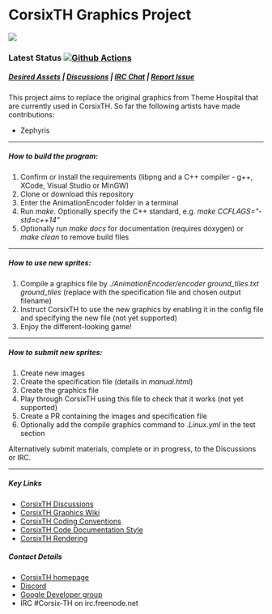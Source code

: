 # CorsixTH Graphics Project

![](http://i.imgur.com/fYp148T.jpg)
### Latest Status [![Github Actions](https://github.com/CorsixTH/CorsixTH-Graphics/workflows/Linux%20and%20Tests/badge.svg)](https://github.com/CorsixTH/CorsixTH-Graphics/actions?query=workflow%3A%22Linux+%26+Tests%22)

##### [Desired Assets](https://github.com/CorsixTH/CorsixTH-Graphics/New-Assets) | [Discussions](https://github.com/CorsixTH/CorsixTH/discussions) | [IRC Chat](http://webchat.freenode.net/?channels=corsix-th) | [Report Issue](https://github.com/CorsixTH/CorsixTH-Graphics/issues/new)

This project aims to replace the original graphics from Theme Hospital that are currently used in CorsixTH.
So far the following artists have made contributions:

- Zephyris

---

##### How to build the program:

1. Confirm or install the requirements (libpng and a C++ compiler - g++, XCode, Visual Studio or MinGW)
2. Clone or download this repository
3. Enter the AnimationEncoder folder in a terminal
4. Run *make*. Optionally specify the C++ standard, e.g. *make CCFLAGS="-std=c++14"*
5. Optionally run *make docs* for documentation (requires doxygen) or *make clean* to remove build files

---

##### How to use new sprites:

1. Compile a graphics file by *./AnimationEncoder/encoder ground_tiles.txt ground_tiles* (replace with the specification file and chosen output filename)
2. Instruct CorsixTH to use the new graphics by enabling it in the config file and specifying the new file (not yet supported)
3. Enjoy the different-looking game!

---

##### How to submit new sprites:

1. Create new images
2. Create the specification file (details in *manual.html*)
3. Create the graphics file
4. Play through CorsixTH using this file to check that it works (not yet supported)
5. Create a PR containing the images and specification file
6. Optionally add the compile graphics command to *.Linux.yml* in the test section

Alternatively submit materials, complete or in progress, to the Discussions or IRC.

---

##### Key Links

- [CorsixTH Discussions](https://github.com/CorsixTH/CorsixTH/discussions)
- [CorsixTH Graphics Wiki](https://github.com/CorsixTH/CorsixTH-Graphics/wiki)
- [CorsixTH Coding Conventions](https://github.com/CorsixTH/CorsixTH/wiki/Coding-Conventions)
- [CorsixTH Code Documentation Style](https://github.com/CorsixTH/CorsixTH/wiki/CodeDocumentationStyle)
- [CorsixTH Rendering](https://github.com/CorsixTH/CorsixTH/wiki/Rendering)

##### Contact Details

- [CorsixTH homepage](http://forums.corsixth.com/)
- [Discord](https://discord.gg/Mxeztvh)
- [Google Developer group](http://groups.google.com/group/corsix-th-dev)
- IRC #Corsix-TH on irc.freenode.net
